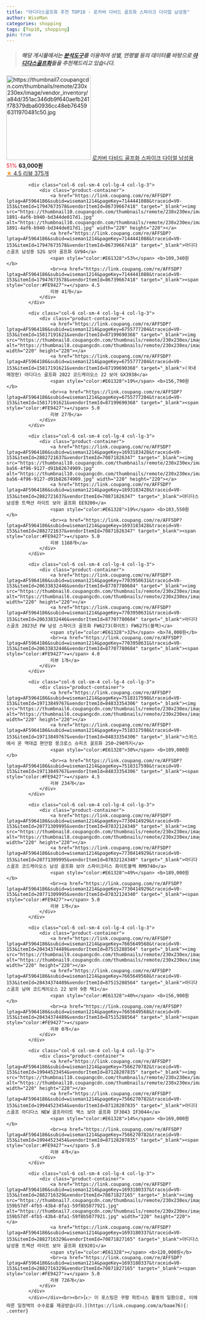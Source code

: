 ```yaml
---
title: "아디다스골프화 추천 TOP10 - 로카버 다비드 골프화 스파이크 다이얼 남성용"
author: WiseMan
categories: shopping
tags: [Top10, shopping]
pin: true
---
```


> ##### 해당 게시물에서는 [**분석도구**](https://itemscout.io/)를 이용하여 **성별**, **연령별** 등의 데이터를 바탕으로 [**아디다스골프화**](https://link.coupang.com/a/baae76)들을 추천해드리고 있습니다.
<div class="container"><div class="row">
            <div class="col-6 col-sm-4 col-lg-4 col-lg-3">
                <div class="product-container">
                    <a href="https://link.coupang.com/re/AFFSDP?lptag=AF5964186&subid=wiseman1214&pageKey=5492802100&traceid=V0-153&itemId=8509196659&vendorItemId=75796665865" target="_blank"><img src="https://thumbnail7.coupangcdn.com/thumbnails/remote/230x230ex/image/vendor_inventory/a84d/351ac346db9f640aefb241f78379dba60936cc48eb764596311970481c50.jpg" alt="https://thumbnail7.coupangcdn.com/thumbnails/remote/230x230ex/image/vendor_inventory/a84d/351ac346db9f640aefb241f78379dba60936cc48eb764596311970481c50.jpg" width="220" height="220"></a>
                    <a href="https://link.coupang.com/re/AFFSDP?lptag=AF5964186&subid=wiseman1214&pageKey=5492802100&traceid=V0-153&itemId=8509196659&vendorItemId=75796665865" target="_blank">로카버 다비드 골프화 스파이크 다이얼 남성용</a>
                    <span style="color:#E61328">51%</span> <b>63,000원</b>
                    <br><a href="https://link.coupang.com/re/AFFSDP?lptag=AF5964186&subid=wiseman1214&pageKey=5492802100&traceid=V0-153&itemId=8509196659&vendorItemId=75796665865" target="_blank"><span style="color:#FE9427">★</span> 4.5
                    리뷰 375개</a>
                </div>
            </div>
            
            <div class="col-6 col-sm-4 col-lg-4 col-lg-3">
                <div class="product-container">
                    <a href="https://link.coupang.com/re/AFFSDP?lptag=AF5964186&subid=wiseman1214&pageKey=7144441088&traceid=V0-153&itemId=17947673578&vendorItemId=86739667418" target="_blank"><img src="https://thumbnail10.coupangcdn.com/thumbnails/remote/230x230ex/image/retail/images/2023/07/31/11/5/2c551c05-1891-4af6-b940-bd344de017d1.jpg" alt="https://thumbnail10.coupangcdn.com/thumbnails/remote/230x230ex/image/retail/images/2023/07/31/11/5/2c551c05-1891-4af6-b940-bd344de017d1.jpg" width="220" height="220"></a>
                    <a href="https://link.coupang.com/re/AFFSDP?lptag=AF5964186&subid=wiseman1214&pageKey=7144441088&traceid=V0-153&itemId=17947673578&vendorItemId=86739667418" target="_blank">아디다스골프 남성용 S2G 보아 골프화 GV94</a>
                    <span style="color:#E61328">53%</span> <b>109,340원</b>
                    <br><a href="https://link.coupang.com/re/AFFSDP?lptag=AF5964186&subid=wiseman1214&pageKey=7144441088&traceid=V0-153&itemId=17947673578&vendorItemId=86739667418" target="_blank"><span style="color:#FE9427">★</span> 4.5
                    리뷰 41개</a>
                </div>
            </div>
            
            <div class="col-6 col-sm-4 col-lg-4 col-lg-3">
                <div class="product-container">
                    <a href="https://link.coupang.com/re/AFFSDP?lptag=AF5964186&subid=wiseman1214&pageKey=6755777204&traceid=V0-153&itemId=15817191621&vendorItemId=87199690368" target="_blank"><img src="https://thumbnail8.coupangcdn.com/thumbnails/remote/230x230ex/image/vendor_inventory/5b31/27d3feeb44f253d5b7f035abd4efedc868fd83f310ee7d46cf27715fe74d.JPG" alt="https://thumbnail8.coupangcdn.com/thumbnails/remote/230x230ex/image/vendor_inventory/5b31/27d3feeb44f253d5b7f035abd4efedc868fd83f310ee7d46cf27715fe74d.JPG" width="220" height="220"></a>
                    <a href="https://link.coupang.com/re/AFFSDP?lptag=AF5964186&subid=wiseman1214&pageKey=6755777204&traceid=V0-153&itemId=15817191621&vendorItemId=87199690368" target="_blank">(국내매장판) 아디다스 골프화 2022 코드케이오스 22 보아 GX3938</a>
                    <span style="color:#E61328">19%</span> <b>156,790원</b>
                    <br><a href="https://link.coupang.com/re/AFFSDP?lptag=AF5964186&subid=wiseman1214&pageKey=6755777204&traceid=V0-153&itemId=15817191621&vendorItemId=87199690368" target="_blank"><span style="color:#FE9427">★</span> 5.0
                    리뷰 27개</a>
                </div>
            </div>
            
            <div class="col-6 col-sm-4 col-lg-4 col-lg-3">
                <div class="product-container">
                    <a href="https://link.coupang.com/re/AFFSDP?lptag=AF5964186&subid=wiseman1214&pageKey=1693183428&traceid=V0-153&itemId=2882721637&vendorItemId=70871826347" target="_blank"><img src="https://thumbnail10.coupangcdn.com/thumbnails/remote/230x230ex/image/retail/images/2020/06/12/11/7/42ec2a34-ba56-4f96-9127-d91b82674909.jpg" alt="https://thumbnail10.coupangcdn.com/thumbnails/remote/230x230ex/image/retail/images/2020/06/12/11/7/42ec2a34-ba56-4f96-9127-d91b82674909.jpg" width="220" height="220"></a>
                    <a href="https://link.coupang.com/re/AFFSDP?lptag=AF5964186&subid=wiseman1214&pageKey=1693183428&traceid=V0-153&itemId=2882721637&vendorItemId=70871826347" target="_blank">아디다스 남성용 트랙션 라이트 보아 골프화 EE9200</a>
                    <span style="color:#E61328">19%</span> <b>103,550원</b>
                    <br><a href="https://link.coupang.com/re/AFFSDP?lptag=AF5964186&subid=wiseman1214&pageKey=1693183428&traceid=V0-153&itemId=2882721637&vendorItemId=70871826347" target="_blank"><span style="color:#FE9427">★</span> 5.0
                    리뷰 1168개</a>
                </div>
            </div>
            
            <div class="col-6 col-sm-4 col-lg-4 col-lg-3">
                <div class="product-container">
                    <a href="https://link.coupang.com/re/AFFSDP?lptag=AF5964186&subid=wiseman1214&pageKey=7703950631&traceid=V0-153&itemId=20633832446&vendorItemId=87707780684" target="_blank"><img src="https://thumbnail6.coupangcdn.com/thumbnails/remote/230x230ex/image/vendor_inventory/d7de/50def2f149f06dcbdb5d6ec653d6d201f064b4392f273f9ab9c871ced2d4.png" alt="https://thumbnail6.coupangcdn.com/thumbnails/remote/230x230ex/image/vendor_inventory/d7de/50def2f149f06dcbdb5d6ec653d6d201f064b4392f273f9ab9c871ced2d4.png" width="220" height="220"></a>
                    <a href="https://link.coupang.com/re/AFFSDP?lptag=AF5964186&subid=wiseman1214&pageKey=7703950631&traceid=V0-153&itemId=20633832446&vendorItemId=87707780684" target="_blank">아디다스골프 2023년 FW 남성 스파이크 골프화 FW6273(화이트) FW6275(블랙)</a>
                    <span style="color:#E61328">32%</span> <b>74,000원</b>
                    <br><a href="https://link.coupang.com/re/AFFSDP?lptag=AF5964186&subid=wiseman1214&pageKey=7703950631&traceid=V0-153&itemId=20633832446&vendorItemId=87707780684" target="_blank"><span style="color:#FE9427">★</span> 4.0
                    리뷰 1개</a>
                </div>
            </div>
            
            <div class="col-6 col-sm-4 col-lg-4 col-lg-3">
                <div class="product-container">
                    <a href="https://link.coupang.com/re/AFFSDP?lptag=AF5964186&subid=wiseman1214&pageKey=7518317598&traceid=V0-153&itemId=19713849767&vendorItemId=84833354306" target="_blank"><img src="https://thumbnail6.coupangcdn.com/thumbnails/remote/230x230ex/image/vendor_inventory/0cf6/3d3f97ba4f2aa66bf7e5db8d2cfb22b9db2e26edf1c4a4d34093012784a0.jpg" alt="https://thumbnail6.coupangcdn.com/thumbnails/remote/230x230ex/image/vendor_inventory/0cf6/3d3f97ba4f2aa66bf7e5db8d2cfb22b9db2e26edf1c4a4d34093012784a0.jpg" width="220" height="220"></a>
                    <a href="https://link.coupang.com/re/AFFSDP?lptag=AF5964186&subid=wiseman1214&pageKey=7518317598&traceid=V0-153&itemId=19713849767&vendorItemId=84833354306" target="_blank">스위스에서 온 역대급 편안함 몽크로스 슈피츠 골프화 250~290까지</a>
                    <span style="color:#E61328">30%</span> <b>109,000원</b>
                    <br><a href="https://link.coupang.com/re/AFFSDP?lptag=AF5964186&subid=wiseman1214&pageKey=7518317598&traceid=V0-153&itemId=19713849767&vendorItemId=84833354306" target="_blank"><span style="color:#FE9427">★</span> 4.5
                    리뷰 234개</a>
                </div>
            </div>
            
            <div class="col-6 col-sm-4 col-lg-4 col-lg-3">
                <div class="product-container">
                    <a href="https://link.coupang.com/re/AFFSDP?lptag=AF5964186&subid=wiseman1214&pageKey=7730414929&traceid=V0-153&itemId=20771309995&vendorItemId=87832124340" target="_blank"><img src="https://thumbnail8.coupangcdn.com/thumbnails/remote/230x230ex/image/vendor_inventory/9fe1/57cf4e31d2c50c530756fabb0643ad95c55f831e0dc72e1df45d6a933987.png" alt="https://thumbnail8.coupangcdn.com/thumbnails/remote/230x230ex/image/vendor_inventory/9fe1/57cf4e31d2c50c530756fabb0643ad95c55f831e0dc72e1df45d6a933987.png" width="220" height="220"></a>
                    <a href="https://link.coupang.com/re/AFFSDP?lptag=AF5964186&subid=wiseman1214&pageKey=7730414929&traceid=V0-153&itemId=20771309995&vendorItemId=87832124340" target="_blank">아디다스골프 코드케이오스 남성 골프화 보아 스파이크리스 화이트블랙 RM9740</a>
                    <span style="color:#E61328">49%</span> <b>189,000원</b>
                    <br><a href="https://link.coupang.com/re/AFFSDP?lptag=AF5964186&subid=wiseman1214&pageKey=7730414929&traceid=V0-153&itemId=20771309995&vendorItemId=87832124340" target="_blank"><span style="color:#FE9427">★</span> 5.0
                    리뷰 1개</a>
                </div>
            </div>
            
            <div class="col-6 col-sm-4 col-lg-4 col-lg-3">
                <div class="product-container">
                    <a href="https://link.coupang.com/re/AFFSDP?lptag=AF5964186&subid=wiseman1214&pageKey=7665649568&traceid=V0-153&itemId=20434374489&vendorItemId=87515288564" target="_blank"><img src="https://thumbnail9.coupangcdn.com/thumbnails/remote/230x230ex/image/vendor_inventory/8f58/59e3289bddb62272d00eef2f39c206aaa97701674ed28ae894c673bdd1d4.jpg" alt="https://thumbnail9.coupangcdn.com/thumbnails/remote/230x230ex/image/vendor_inventory/8f58/59e3289bddb62272d00eef2f39c206aaa97701674ed28ae894c673bdd1d4.jpg" width="220" height="220"></a>
                    <a href="https://link.coupang.com/re/AFFSDP?lptag=AF5964186&subid=wiseman1214&pageKey=7665649568&traceid=V0-153&itemId=20434374489&vendorItemId=87515288564" target="_blank">아디다스골프 남여 코드케이오스 22 보아 9종 택1</a>
                    <span style="color:#E61328">40%</span> <b>156,900원</b>
                    <br><a href="https://link.coupang.com/re/AFFSDP?lptag=AF5964186&subid=wiseman1214&pageKey=7665649568&traceid=V0-153&itemId=20434374489&vendorItemId=87515288564" target="_blank"><span style="color:#FE9427">★</span> 
                    리뷰 0개</a>
                </div>
            </div>
            
            <div class="col-6 col-sm-4 col-lg-4 col-lg-3">
                <div class="product-container">
                    <a href="https://link.coupang.com/re/AFFSDP?lptag=AF5964186&subid=wiseman1214&pageKey=7566270782&traceid=V0-153&itemId=19944523454&vendorItemId=87128207835" target="_blank"><img src="https://thumbnail10.coupangcdn.com/thumbnails/remote/230x230ex/image/vendor_inventory/9d28/0ea00016c4c44b2af0cc8536c43e1d54f1a061eca71caaead60740ce750c.jpg" alt="https://thumbnail10.coupangcdn.com/thumbnails/remote/230x230ex/image/vendor_inventory/9d28/0ea00016c4c44b2af0cc8536c43e1d54f1a061eca71caaead60740ce750c.jpg" width="220" height="220"></a>
                    <a href="https://link.coupang.com/re/AFFSDP?lptag=AF5964186&subid=wiseman1214&pageKey=7566270782&traceid=V0-153&itemId=19944523454&vendorItemId=87128207835" target="_blank">아디다스골프 아디다스 NEW 골프라이트 맥스 보아 골프화 IF3043 IF3044</a>
                    <span style="color:#E61328">14%</span> <b>169,000원</b>
                    <br><a href="https://link.coupang.com/re/AFFSDP?lptag=AF5964186&subid=wiseman1214&pageKey=7566270782&traceid=V0-153&itemId=19944523454&vendorItemId=87128207835" target="_blank"><span style="color:#FE9427">★</span> 5.0
                    리뷰 4개</a>
                </div>
            </div>
            
            <div class="col-6 col-sm-4 col-lg-4 col-lg-3">
                <div class="product-container">
                    <a href="https://link.coupang.com/re/AFFSDP?lptag=AF5964186&subid=wiseman1214&pageKey=1693180337&traceid=V0-153&itemId=2882716329&vendorItemId=70871827165" target="_blank"><img src="https://thumbnail7.coupangcdn.com/thumbnails/remote/230x230ex/image/retail/images/3821672939263770-159b57df-4fb5-43b4-8fa1-59f8b5077921.jpg" alt="https://thumbnail7.coupangcdn.com/thumbnails/remote/230x230ex/image/retail/images/3821672939263770-159b57df-4fb5-43b4-8fa1-59f8b5077921.jpg" width="220" height="220"></a>
                    <a href="https://link.coupang.com/re/AFFSDP?lptag=AF5964186&subid=wiseman1214&pageKey=1693180337&traceid=V0-153&itemId=2882716329&vendorItemId=70871827165" target="_blank">아디다스 남성용 트랙션 라이트 보아 골프화 EE9201</a>
                    <span style="color:#E61328"></span> <b>120,000원</b>
                    <br><a href="https://link.coupang.com/re/AFFSDP?lptag=AF5964186&subid=wiseman1214&pageKey=1693180337&traceid=V0-153&itemId=2882716329&vendorItemId=70871827165" target="_blank"><span style="color:#FE9427">★</span> 5.0
                    리뷰 726개</a>
                </div>
            </div>
            </div></div><br><br>[👉 이 포스팅은 쿠팡 파트너스 활동의 일환으로, 이에 따른 일정액의 수수료를 제공받습니다.](https://link.coupang.com/a/baae76){: .center}